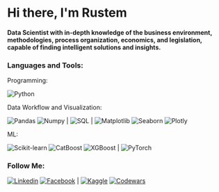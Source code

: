 <h1>Hi there, I'm Rustem</h1>
<h4> Data Scientist with in-depth knowledge of the business environment, methodologies, process organization, economics, and legislation, capable of finding intelligent solutions and insights.</h4>

<h3 align="left">Languages and Tools:</h3>

<p align="left">Programming:</p>

![Python](https://img.shields.io/badge/Python-black?=for-the-badge&logo=python)


<p align="left">Data Workflow and Visualization:</p>  

![Pandas](https://img.shields.io/badge/Pandas-black?=for-the-badge&logo=pandas&logoColor=B00A2D)
![Numpy](https://img.shields.io/badge/Numpy-black?=for-the-badge&logo=numpy&logoColor=0B7AEF)
|
![SQL](https://img.shields.io/badge/SQL-black?=for-the-badge&logo=mysql&logoColor=fffc12)
|
![Matplotlib](https://img.shields.io/badge/Matplotlib-black?=for-the-badge&logo=Matplotlib&logoColor=49f6b1)
![Seaborn](https://img.shields.io/badge/Seaborn-black?=for-the-badge&logo=Seaborn&logoColor=f2ac0d)
![Plotly](https://img.shields.io/badge/Plotly-black?=for-the-badge&logo=Plotly&logoColor=2fafef)

<p align="left">ML:</p>

![Scikit-learn](https://img.shields.io/badge/Scikit-learn?style=%3Dfor-the-badge%26logo%3DScikit-learn&logo=Scikit-learn&logoColor=faf56aff&color=black)
![CatBoost](https://img.shields.io/badge/CatBoost-black?=for-the-badge&logo=CatBoost&logoColor=2fafef)
![XGBoost](https://img.shields.io/badge/XGBoost-black?=for-the-badge&logo=XGBoost&logoColor=2fafef)
|
![PyTorch](https://img.shields.io/badge/PyTorch-black?=for-the-badge&logo=PyTorch&logoColor=3580e7)



<h3 align="left">Follow Me:</h3>

[![Linkedin](https://img.shields.io/badge/Linkedin-black?=for-the-badge&logo=linkedin&logoColor=2fafef)](https://www.linkedin.com/in/rustem-izmailov)
[![Facebook](https://img.shields.io/badge/Facebook-black?=for-the-badge&logo=facebook&logoColor=1f79f6)](https://www.facebook.com/rustem.izmailov/)
|
[![Kaggle](https://img.shields.io/badge/Kaggle-black?=for-the-badge&logo=kaggle&logoColor=white)](https://www.kaggle.com/rustemizmailov)
[![Codewars](https://www.codewars.com/users/rkizmailov/badges/micro)](https://www.codewars.com/users/rkizmailov)
